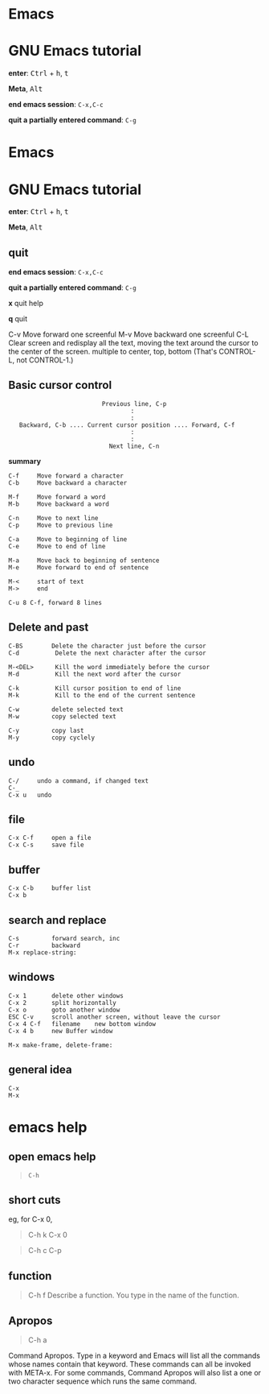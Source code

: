 # Emacs

# GNU Emacs tutorial

**enter**: <kbd>Ctrl</kbd> + <kbd>h</kbd>, <kbd>t</kbd>

**Meta**, <kbd>Alt</kbd>

**end emacs session**: `C-x,C-c`

**quit a partially entered command**: `C-g`

# Emacs

# GNU Emacs tutorial

**enter**: <kbd>Ctrl</kbd> + <kbd>h</kbd>, <kbd>t</kbd>

**Meta**, <kbd>Alt</kbd>

## quit
**end emacs session**: `C-x,C-c`

**quit a partially entered command**: `C-g`

**x** quit help

**q** quit

C-v     Move forward one screenful
M-v     Move backward one screenful
C-L     Clear screen and redisplay all the text, moving the text around the cursor to the center of the screen. multiple to center, top, bottom
​		(That's CONTROL-L, not CONTROL-1.)

## Basic cursor control
```
                          Previous line, C-p
                                  :
                                  :
   Backward, C-b .... Current cursor position .... Forward, C-f
                                  :
                                  :
                            Next line, C-n
```

**summary**

```
C-f     Move forward a character
C-b     Move backward a character

M-f     Move forward a word
M-b     Move backward a word

C-n     Move to next line
C-p     Move to previous line

C-a     Move to beginning of line
C-e     Move to end of line

M-a     Move back to beginning of sentence
M-e     Move forward to end of sentence

M-<		start of text
M-> 	end

C-u 8 C-f, forward 8 lines
```

## Delete and past

```
C-BS        Delete the character just before the cursor
C-d          Delete the next character after the cursor

M-<DEL>      Kill the word immediately before the cursor
M-d          Kill the next word after the cursor

C-k          Kill cursor position to end of line
M-k          Kill to the end of the current sentence

C-w			delete selected text
M-w			copy selected text

C-y			copy last
M-y			copy cyclely
```

## undo
```
C-/		undo a command, if changed text
C-_
C-x u 	undo
```



## file
```
C-x C-f		open a file
C-x C-s		save file
```



## buffer
```
C-x C-b		buffer list
C-x b
```



## search and replace
```
C-s			forward search, inc
C-r			backward
M-x replace-string:
```



## windows
```
C-x 1		delete other windows
C-x 2		split horizontally
C-x o		goto another window
ESC C-v		scroll another screen, without leave the cursor
C-x 4 C-f 	filename	new bottom window
C-x 4 b 	new Buffer window

M-x make-frame, delete-frame:
```

## general idea
```
C-x
M-x
```




# emacs help
## open emacs help
>`C-h`

## short cuts
eg, for C-x 0,
>C-h k C-x 0

>C-h c C-p

## function
>C-h f        Describe a function.  You type in the name of the function.

## Apropos
>C-h a        

Command Apropos. Type in a keyword and Emacs will list all the commands whose names contain that keyword.
These commands can all be invoked with META-x. For some commands, Command Apropos will also list a one or two character sequence which runs the same command.